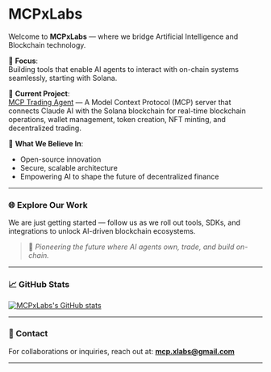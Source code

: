 # MCPxLabs

Welcome to **MCPxLabs** — where we bridge Artificial Intelligence and Blockchain technology.

🔹 **Focus**:  
Building tools that enable AI agents to interact with on-chain systems seamlessly, starting with Solana.

🔹 **Current Project**:  
[MCP Trading Agent](https://github.com/MCPxLabs/mcp-trading-agent) — A Model Context Protocol (MCP) server that connects Claude AI with the Solana blockchain for real-time blockchain operations, wallet management, token creation, NFT minting, and decentralized trading.

🔹 **What We Believe In**:  
- Open-source innovation  
- Secure, scalable architecture  
- Empowering AI to shape the future of decentralized finance

---

### 🌐 Explore Our Work
We are just getting started — follow us as we roll out tools, SDKs, and integrations to unlock AI-driven blockchain ecosystems.

> 🚀 *Pioneering the future where AI agents own, trade, and build on-chain.*

---

### 📈 GitHub Stats

[![MCPxLabs's GitHub stats](https://github-readme-stats.vercel.app/api?username=MCPxLabs&show_icons=true&theme=radical)](https://github.com/anuraghazra/github-readme-stats)

---

### 📩 Contact
For collaborations or inquiries, reach out at: **mcp.xlabs@gmail.com**

---
